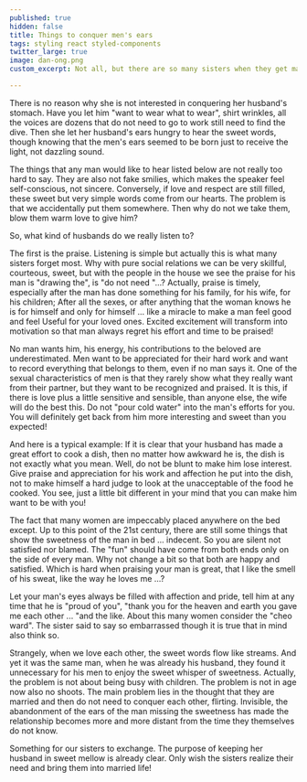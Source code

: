 ```yaml
---
published: true
hidden: false
title: Things to conquer men's ears
tags: styling react styled-components
twitter_large: true
image: dan-ong.png
custom_excerpt: Not all, but there are so many sisters when they get married, especially when they are busy with their children, or "forget" their man in a certain way.

---
```


There is no reason why she is not interested in conquering her husband's stomach. Have you let him "want to wear what to wear", shirt wrinkles, all the voices are dozens that do not need to go to work still need to find the dive. Then she let her husband's ears hungry to hear the sweet words, though knowing that the men's ears seemed to be born just to receive the light, not dazzling sound.

The things that any man would like to hear listed below are not really too hard to say. They are also not fake smilies, which makes the speaker feel self-conscious, not sincere. Conversely, if love and respect are still filled, these sweet but very simple words come from our hearts. The problem is that we accidentally put them somewhere. Then why do not we take them, blow them warm love to give him?

So, what kind of husbands do we really listen to?

The first is the praise. Listening is simple but actually this is what many sisters forget most. Why with pure social relations we can be very skillful, courteous, sweet, but with the people in the house we see the praise for his man is "drawing the", is "do not need "...? Actually, praise is timely, especially after the man has done something for his family, for his wife, for his children; After all the sexes, or after anything that the woman knows he is for himself and only for himself ... like a miracle to make a man feel good and feel Useful for your loved ones. Excited excitement will transform into motivation so that man always regret his effort and time to be praised!

No man wants him, his energy, his contributions to the beloved are underestimated. Men want to be appreciated for their hard work and want to record everything that belongs to them, even if no man says it. One of the sexual characteristics of men is that they rarely show what they really want from their partner, but they want to be recognized and praised. It is this, if there is love plus a little sensitive and sensible, than anyone else, the wife will do the best this. Do not "pour cold water" into the man's efforts for you. You will definitely get back from him more interesting and sweet than you expected!

And here is a typical example: If it is clear that your husband has made a great effort to cook a dish, then no matter how awkward he is, the dish is not exactly what you mean. Well, do not be blunt to make him lose interest. Give praise and appreciation for his work and affection he put into the dish, not to make himself a hard judge to look at the unacceptable of the food he cooked. You see, just a little bit different in your mind that you can make him want to be with you!

The fact that many women are impeccably placed anywhere on the bed except. Up to this point of the 21st century, there are still some things that show the sweetness of the man in bed ... indecent. So you are silent not satisfied nor blamed. The "fun" should have come from both ends only on the side of every man. Why not change a bit so that both are happy and satisfied. Which is hard when praising your man is great, that I like the smell of his sweat, like the way he loves me ...?

Let your man's eyes always be filled with affection and pride, tell him at any time that he is "proud of you", "thank you for the heaven and earth you gave me each other ... "and the like. About this many women consider the "cheo ward". The sister said to say so embarrassed though it is true that in mind also think so.

Strangely, when we love each other, the sweet words flow like streams. And yet it was the same man, when he was already his husband, they found it unnecessary for his men to enjoy the sweet whisper of sweetness. Actually, the problem is not about being busy with children. The problem is not in age now also no shoots. The main problem lies in the thought that they are married and then do not need to conquer each other, flirting. Invisible, the abandonment of the ears of the man missing the sweetness has made the relationship becomes more and more distant from the time they themselves do not know.

Something for our sisters to exchange. The purpose of keeping her husband in sweet mellow is already clear. Only wish the sisters realize their need and bring them into married life!